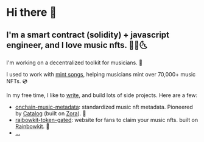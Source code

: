 # Hi there 👋

## I'm a smart contract (solidity) + javascript engineer, and I love music nfts. 🌛🔮🌜

I'm working on a decentralized toolkit for musicians. 🧰

I used to work with [mint songs](https://zora.co/collections/0x2B5426A5B98a3E366230ebA9f95a24f09Ae4a584), helping musicians mint over 70,000+ music NFTs. 💿  

In my free time, I like to [write](https://mirror.xyz/sweetman.eth), and build lots of side projects. Here are a few:

- [onchain-music-metadata](https://github.com/SweetmanTech/Onchain-Music-Metadata): standardized music nft metadata. Pioneered by [Catalog](https://catalog.works/) (built on [Zora](https://docs.zora.co/docs/intro)). 🎼
- [raibowkit-token-gated](https://github.com/SweetmanTech/rainbowkit-token-gated): website for fans to claim your music nfts. built on [Rainbowkit](https://www.rainbowkit.com/). 🌈
- [...](https://github.com/SweetmanTech?tab=repositories)
